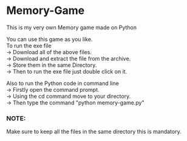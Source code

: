 # Memory-Game
This is my very own Memory game made on Python

You can use this game as you like.<br>
To run the exe file<br>
-> Download all of the above files.<br>
-> Download and extract the file from the archive.<br>
-> Store them in the same Directory.<br>
-> Then to run the exe file just double click on it.<br>

Also to run the Python code in command line<br>
-> Firstly open the command prompt.<br>
-> Using the cd command move to your directory.<br>
-> Then type the command "python memory-game.py"<br>

<h3>NOTE:</h3> Make sure to keep all the files in the same directory this is mandatory.
